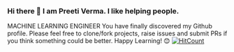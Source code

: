 ### Hi there 👋 I am Preeti Verma. I like helping people.
MACHINE LEARNING ENGINEER 
                       You have finally discovered my Github profile.
                 Please feel free to clone/fork projects, raise issues and submit PRs if you think something could be better.
                        Happy Learning! 😊
 [![HitCount](http://hits.dwyl.com/Preeta192821/Preeta192821.svg)](http://hits.dwyl.com/Preeta192821/Preeta192821)       

<!--
**Preeta192821/Preeta192821** is a ✨ _special_ ✨ repository because its `README.md` (this file) appears on your GitHub profile.

Here are some ideas to get you started:

- 🔭 I’m currently working on django_rest_framework(API)
- 🌱 I’m currently learning Open CV,Deep learning,Artificial Intelligence
- 👯 I’m looking to collaborate on Django and Machine Learning
- 🤔 I’m looking for help with ...
- 💬 Ask me about anything if I know about this i will definetly help you
- 📫 How to reach me: https://www.linkedin.com/in/preeti-verma-6bbb111a9/
- ⚡ Fun fact: I am Biology Student but now i am in IT field.
-->
